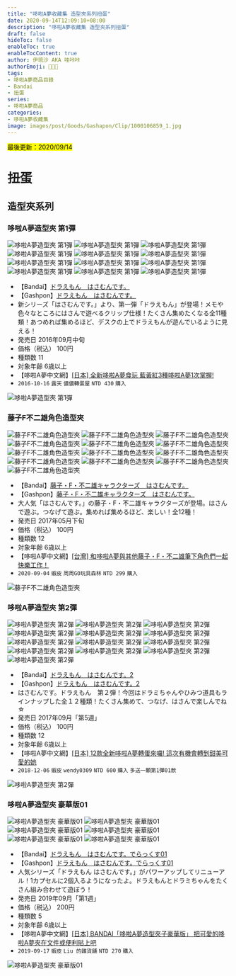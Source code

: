 ```yaml
---
title: "哆啦A夢收藏集 造型夾系列扭蛋"
date: 2020-09-14T12:09:10+08:00
description: "哆啦A夢收藏集 造型夾系列扭蛋"
draft: false
hideToc: false
enableToc: true
enableTocContent: true
author: 伊琉沙 AKA 哇咔咔
authorEmoji: 👩🏿‍🚀
tags: 
- 哆啦A夢商品目錄
- Bandai
- 扭蛋
series:
- 哆啦A夢商品
categories:
- 哆啦A夢收藏集
image: images/post/Goods/Gashapon/Clip/1000106859_1.jpg
---
```

<mark>最後更新：2020/09/14</mark>

# 扭蛋
## 造型夾系列
### 哆啦A夢造型夾 第1彈
![哆啦A夢造型夾 第1彈](/images/post/Goods/Gashapon/Clip/1000106859_1.jpg)
![哆啦A夢造型夾 第1彈](/images/post/Goods/Gashapon/Clip/1000106859_2.jpg)
![哆啦A夢造型夾 第1彈](/images/post/Goods/Gashapon/Clip/1000106859_3.jpg)
![哆啦A夢造型夾 第1彈](/images/post/Goods/Gashapon/Clip/1000106859_4.jpg)
![哆啦A夢造型夾 第1彈](/images/post/Goods/Gashapon/Clip/1000106859_5.jpg)
![哆啦A夢造型夾 第1彈](/images/post/Goods/Gashapon/Clip/1000106859_6.jpg)
![哆啦A夢造型夾 第1彈](/images/post/Goods/Gashapon/Clip/1000106859_7.jpg)
![哆啦A夢造型夾 第1彈](/images/post/Goods/Gashapon/Clip/1000106859_8.jpg)
![哆啦A夢造型夾 第1彈](/images/post/Goods/Gashapon/Clip/1000106859_9.jpg)
![哆啦A夢造型夾 第1彈](/images/post/Goods/Gashapon/Clip/1000106859_10.jpg)
![哆啦A夢造型夾 第1彈](/images/post/Goods/Gashapon/Clip/1000106859_11.jpg)
![哆啦A夢造型夾 第1彈](/images/post/Goods/Gashapon/Clip/1000106859_12.jpg)
+ 【Bandai】[ドラえもん　はさむんです。](https://www.bandai.co.jp/catalog/item.php?jan_cd=4549660095941000)
+ 【Gashpon】[ドラえもん　はさむんです。](https://gashapon.jp/products/detail.html?jan_code=4549660095941000)
+ 新シリーズ「はさむんです。」より、第一弾「ドラえもん」が登場！メモや色々なところにはさんで遊べるクリップ仕様！たくさん集めたくなる全11種類！あつめれば集めるほど、デスクの上でドラえもんが遊んでいるように見える！
+ 発売日 2016年09月中旬
+ 価格（税込） 100円
+ 種類数 11
+ 対象年齢 6歳以上
+ 【哆啦A夢中文網】[[日本] 全新哆啦A夢食玩 藍黃紅3種哆啦A夢1次掌握!](https://chinesedora.com/news/5986.htm)
+ `2016-10-16` `露天` `儂儂轉蛋屋` `NTD 430` `購入`

![哆啦A夢造型夾 第1彈](/images/post/Goods/Gashapon/Clip/1000106859_0.jpg)

### 藤子F不二雄角色造型夾
![藤子F不二雄角色造型夾](/images/post/Goods/Gashapon/Clip/1000114476_1.jpg)
![藤子F不二雄角色造型夾](/images/post/Goods/Gashapon/Clip/1000114476_2.jpg)
![藤子F不二雄角色造型夾](/images/post/Goods/Gashapon/Clip/1000114476_3.jpg)
![藤子F不二雄角色造型夾](/images/post/Goods/Gashapon/Clip/1000114476_4.jpg)
![藤子F不二雄角色造型夾](/images/post/Goods/Gashapon/Clip/1000114476_5.jpg)
![藤子F不二雄角色造型夾](/images/post/Goods/Gashapon/Clip/1000114476_6.jpg)
![藤子F不二雄角色造型夾](/images/post/Goods/Gashapon/Clip/1000114476_7.jpg)
![藤子F不二雄角色造型夾](/images/post/Goods/Gashapon/Clip/1000114476_8.jpg)
![藤子F不二雄角色造型夾](/images/post/Goods/Gashapon/Clip/1000114476_9.jpg)
![藤子F不二雄角色造型夾](/images/post/Goods/Gashapon/Clip/1000114476_10.jpg)
![藤子F不二雄角色造型夾](/images/post/Goods/Gashapon/Clip/1000114476_11.jpg)
![藤子F不二雄角色造型夾](/images/post/Goods/Gashapon/Clip/1000114476_12.jpg)
![藤子F不二雄角色造型夾](/images/post/Goods/Gashapon/Clip/1000114476_13.jpg)
+ 【Bandai】[藤子・F・不二雄キャラクターズ　はさむんです。](https://www.bandai.co.jp/catalog/item.php?jan_cd=4549660113676000)
+ 【Gashpon】[藤子・F・不二雄キャラクターズ　はさむんです。]()
+ 大人気「はさむんです。」の藤子・F・不二雄キャラクターズが登場。はさんで遊ぶ。つなげて遊ぶ。集めれば集めるほど、楽しい！全12種！
+ 発売日 2017年05月下旬
+ 価格（税込） 100円
+ 種類数 12
+ 対象年齢 6歳以上
+ 【哆啦A夢中文網】[[台灣] 和哆啦A夢與其他藤子・F・不二雄筆下角色們一起快樂工作！](https://chinesedora.com/news/6594.htm)
+ `2020-09-04` `蝦皮` `周周GO玩具森林` `NTD 299` `購入`

![藤子F不二雄角色造型夾](/images/post/Goods/Gashapon/Clip/1000114476_0.jpg)

### 哆啦A夢造型夾 第2彈
![哆啦A夢造型夾 第2彈](/images/post/Goods/Gashapon/Clip/1000117598_1.jpg)
![哆啦A夢造型夾 第2彈](/images/post/Goods/Gashapon/Clip/1000117598_2.jpg)
![哆啦A夢造型夾 第2彈](/images/post/Goods/Gashapon/Clip/1000117598_3.jpg)
![哆啦A夢造型夾 第2彈](/images/post/Goods/Gashapon/Clip/1000117598_4.jpg)
![哆啦A夢造型夾 第2彈](/images/post/Goods/Gashapon/Clip/1000117598_5.jpg)
![哆啦A夢造型夾 第2彈](/images/post/Goods/Gashapon/Clip/1000117598_6.jpg)
![哆啦A夢造型夾 第2彈](/images/post/Goods/Gashapon/Clip/1000117598_7.jpg)
![哆啦A夢造型夾 第2彈](/images/post/Goods/Gashapon/Clip/1000117598_8.jpg)
![哆啦A夢造型夾 第2彈](/images/post/Goods/Gashapon/Clip/1000117598_9.jpg)
![哆啦A夢造型夾 第2彈](/images/post/Goods/Gashapon/Clip/1000117598_10.jpg)
![哆啦A夢造型夾 第2彈](/images/post/Goods/Gashapon/Clip/1000117598_11.jpg)
![哆啦A夢造型夾 第2彈](/images/post/Goods/Gashapon/Clip/1000117598_12.jpg)
![哆啦A夢造型夾 第2彈](/images/post/Goods/Gashapon/Clip/1000117598_13.jpg)
+ 【Bandai】[ドラえもん　はさむんです。2](https://www.bandai.co.jp/catalog/item.php?jan_cd=4549660179856000)
+ 【Gashpon】[ドラえもん　はさむんです。2](https://gashapon.jp/products/detail.html?jan_code=4549660179856000)
+ はさむんです。ドラえもん　第２弾！今回はドラミちゃんやひみつ道具もラインナップした全１２種類！たくさん集めて、つなげ、はさんで楽しんでね☆
+ 発売日 2017年09月「第5週」
+ 価格（税込） 100円
+ 種類数 12
+ 対象年齢 6歳以上
+ 【哆啦A夢中文網】[[日本] 12款全新哆啦A夢轉蛋來囉! 這次有機會轉到甜美可愛的她](https://chinesedora.com/news/6859.htm)
+ `2018-12-06` `蝦皮` `wendy0309` `NTD 600` `購入` `多送一顆第1彈01款`

![哆啦A夢造型夾 第2彈](/images/post/Goods/Gashapon/Clip/1000117598_0.jpg)

### 哆啦A夢造型夾 豪華版01
![哆啦A夢造型夾 豪華版01](/images/post/Goods/Gashapon/Clip/1000138786_1.jpg)
![哆啦A夢造型夾 豪華版01](/images/post/Goods/Gashapon/Clip/1000138786_2.jpg)
![哆啦A夢造型夾 豪華版01](/images/post/Goods/Gashapon/Clip/1000138786_3.jpg)
![哆啦A夢造型夾 豪華版01](/images/post/Goods/Gashapon/Clip/1000138786_4.jpg)
![哆啦A夢造型夾 豪華版01](/images/post/Goods/Gashapon/Clip/1000138786_5.jpg)
![哆啦A夢造型夾 豪華版01](/images/post/Goods/Gashapon/Clip/1000138786_6.jpg)
+ 【Bandai】[ドラえもん　はさむんです。でらっくす01](https://www.bandai.co.jp/catalog/item.php?jan_cd=4549660397199000)
+ 【Gashpon】[ドラえもん　はさむんです。でらっくす01](https://gashapon.jp/products/detail.html?jan_code=4549660397199000)
+ 人気シリーズ「ドラえもん はさむんです。」がパワーアップしてリニューアル！1カプセルに2個入るようになったよ。ドラえもんとドラミちゃんをたくさん組み合わせて遊ぼう！
+ 発売日 2019年09月「第1週」
+ 価格（税込） 200円
+ 種類数 5
+ 対象年齢 6歳以上
+ 【哆啦A夢中文網】[[日本] BANDAI「哆啦A夢造型夾子豪華版」 把可愛的哆啦A夢夾在文件或便利貼上吧](https://chinesedora.com/news/16532.htm)
+ `2019-09-17` `蝦皮` `Liu 的雜貨舖` `NTD 270` `購入`

![哆啦A夢造型夾 豪華版01](/images/post/Goods/Gashapon/Clip/1000138786_0.jpg)
